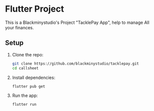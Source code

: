 # Flutter Project

This is a Blackminystudio's Project "TacklePay App", help to manage All your finances.

## Setup

1. Clone the repo:

   ```bash
   git clone https://github.com/blackminystudio/tacklepay.git
   cd callsheet
   ```

2. Install dependencies:

   ```bash
   flutter pub get
   ```

3. Run the app:
   ```bash
   flutter run
   ```
